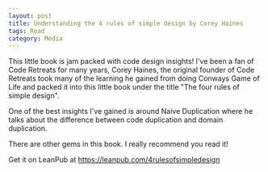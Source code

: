 ```yaml
---
layout: post
title: Understanding the 4 rules of simple design by Corey Haines
tags: Read
category: Media
---
```


This little book is jam packed with code design insights! I've been a fan of Code Retreats for many years, Corey Haines, the original founder of Code Retreats took many of the learning he gained from doing Conways Game of Life and packed it into this little book under the title "The four rules of simple design".

One of the best insights I've gained is around Naive Duplication where he talks about the difference between code duplication and domain duplication.

There are other gems in this book. I really recommend you read it!

Get it on LeanPub at https://leanpub.com/4rulesofsimpledesign
